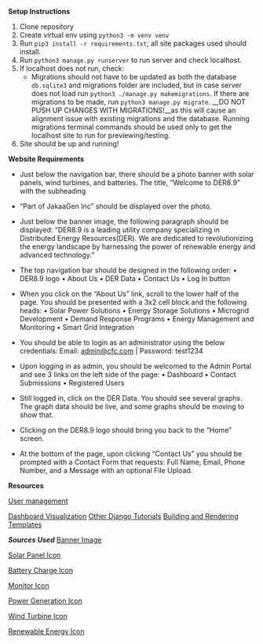 **Setup Instructions**
1. Clone repository
2. Create virtual env using `python3 -m venv venv`
4. Run `pip3 install -r requirements.txt`; all site packages used should install.
7. Run `python3 manage.py runserver` to run server and check localhost.
8. If localhost does not run, check:
   * Migrations should not have to be updated as both the database `db.sqlite3` and migrations folder are included, but in case server does not load run `python3 ./manage.py makemigrations`. If there are migrations to be made, run `python3 manage.py migrate`. __DO NOT PUSH UP CHANGES WITH MIGRATIONS!__as this will cause an alignment issue with existing migrations and the database. Running migrations terminal commands should be used only to get the localhost site to run for previewing/testing.
10. Site should be up and running!

**Website Requirements**

* Just below the navigation bar, there should be a photo banner with solar panels, wind turbines, and batteries. The title, “Welcome to DER8.9” with the subheading

* “Part of JakaaGen Inc” should be displayed over the photo.

* Just below the banner image, the following paragraph should be displayed: “DER8.9 is a leading utility company specializing in Distributed Energy Resources(DER). We are dedicated to revolutionizing the energy landscape by harnessing the power of renewable energy and advanced technology.”

* The top navigation bar should be designed in the following order: • DER8.9 logo • About Us • DER Data • Contact Us • Log In button

* When you click on the “About Us” link, scroll to the lower half of the page. You should be presented with a 3x2 cell block and the following heads: • Solar Power Solutions • Energy Storage Solutions • Microgrid Development • Demand Response Programs • Energy Management and Monitoring • Smart Grid Integration

* You should be able to login as an administrator using the below credentials: Email: admin@cfc.com | Password: test1234

* Upon logging in as admin, you should be welcomed to the Admin Portal and see 3 links on the left side of the page: • Dashboard • Contact Submissions • Registered Users

* Still logged in, click on the DER Data. You should see several graphs. The graph data should be live, and some graphs should be moving to show that.

* Clicking on the DER8.9 logo should bring you back to the “Home” screen.
* At the bottom of the page, upon clicking “Contact Us” you should be prompted with a Contact Form that requests: Full Name, Email, Phone Number, and a Message with an optional File Upload.


**Resources**

[User management](https://realpython.com/django-user-management/)

[Dashboard Visualization](https://www.freecodecamp.org/news/how-to-create-an-analytics-dashboard-in-django-app/)
[Other Django Tutorials](https://learndjango.com/tutorials/)
[Building and Rendering Templates](https://developer.mozilla.org/en-US/docs/Learn/Server-side/Django/Home_page)

***Sources Used***
[Banner Image](https://www.freeimages.com/photo/wind-turbines-at-the-autumn-field-1237402)

[Solar Panel Icon](https://www.flaticon.com/free-icon/solar-panel_5223020)

[Battery Charge Icon](https://www.flaticon.com/free-icon/battery-charge_5223293)

[Monitor Icon](https://www.flaticon.com/free-icon/electical_5223428?related_id=5223428&origin=pack)

[Power Generation Icon](https://www.flaticon.com/free-icon/power-generation_5223111)

[Wind Turbine Icon](https://www.flaticon.com/free-icon/wind-turbine_5223040?related_id=5223501&origin=search)

[Renewable Energy Icon](https://www.flaticon.com/free-icon/renewable-energy_5223232)
